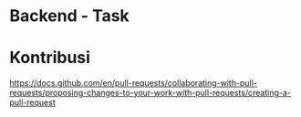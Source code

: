 # Backend - Task

# Kontribusi
https://docs.github.com/en/pull-requests/collaborating-with-pull-requests/proposing-changes-to-your-work-with-pull-requests/creating-a-pull-request
